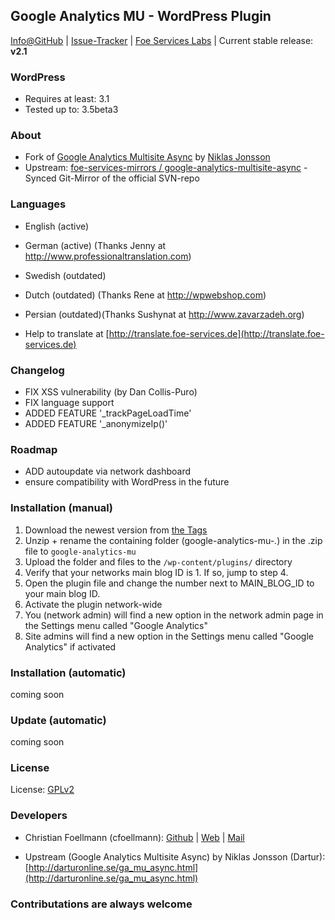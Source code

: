 ## Google Analytics MU - WordPress Plugin

[Info@GitHub](https://github.com/foe-services/google-analytics-mu) | 
[Issue-Tracker](https://github.com/foe-services/google-analytics-mu/issues) | 
[Foe Services Labs](http://labs.foe-services.de/) | Current stable release: __v2.1__

### WordPress
* Requires at least: 3.1
* Tested up to: 3.5beta3

### About
* Fork of [Google Analytics Multisite Async](https://wordpress.org/extend/plugins/google-analytics-multisite-async/) by [Niklas Jonsson](http://www.darturonline.se/ga-mu-async.html)
* Upstream: [foe-services-mirrors / google-analytics-multisite-async](https://github.com/foe-services-mirrors/google-analytics-multisite-async) - Synced Git-Mirror of the official SVN-repo

### Languages
* English (active)
* German (active) (Thanks Jenny at http://www.professionaltranslation.com)
* Swedish (outdated)
* Dutch (outdated) (Thanks Rene at http://wpwebshop.com)
* Persian (outdated)(Thanks Sushynat at http://www.zavarzadeh.org)

* Help to translate at [http://translate.foe-services.de](http://translate.foe-services.de)

### Changelog
* FIX XSS vulnerability (by Dan Collis-Puro)
* FIX language support
* ADDED FEATURE '_trackPageLoadTime' 
* ADDED FEATURE '_anonymizeIp()'

### Roadmap
* ADD autoupdate via network dashboard
* ensure compatibility with WordPress in the future

### Installation (manual)
1. Download the newest version from [the Tags](https://github.com/foe-services/google-analytics-mu/tags)
2. Unzip + rename the containing folder (google-analytics-mu-*.*) in the .zip file to `google-analytics-mu`
3. Upload the folder and files to the `/wp-content/plugins/` directory
4. Verify that your networks main blog ID is 1. If so, jump to step 4.
5. Open the plugin file and change the number next to MAIN_BLOG_ID to your main blog ID.
6. Activate the plugin network-wide
7. You (network admin) will find a new option in the network admin page in the Settings menu called "Google Analytics"
8. Site admins will find a new option in the Settings menu called "Google Analytics" if activated

### Installation (automatic)
coming soon

### Update (automatic)
coming soon

### License
License: [GPLv2](https://github.com/foe-services/google-analytics-mu/blob/master/LICENSE)
  
### Developers
* Christian Foellmann (cfoellmann): [Github](https://github.com/cfoellmann) | [Web](http://www.foe-services.de) | [Mail](mailto:foellmann@foe-services.de)

* Upstream (Google Analytics Multisite Async) by Niklas Jonsson (Dartur): [http://darturonline.se/ga_mu_async.html](http://darturonline.se/ga_mu_async.html)

### Contributations are always welcome